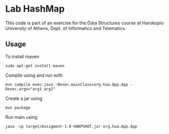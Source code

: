 # Lab HashMap

This code is part of an exercise for the Data Structures course at Harokopio
University of Athens, Dept. of Informatics and Telematics.

## Usage

To install maven

```
sudo apt-get install maven
```

Compile using and run with 

```
mvn compile exec:java -Dexec.mainClass=org.hua.App.App -Dexec.args="arg1 arg2" 
```

Create a jar using

```
mvn package 
```

Run main using

```
java -cp target/Assigment-1.0-SNAPSHOT.jar org.hua.App.App
```